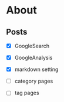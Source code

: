 # About

## Posts

- [x] GoogleSearch
- [x] GoogleAnalysis
- [x] markdown setting
- [ ] category pages
- [ ] tag pages


<Posts />
